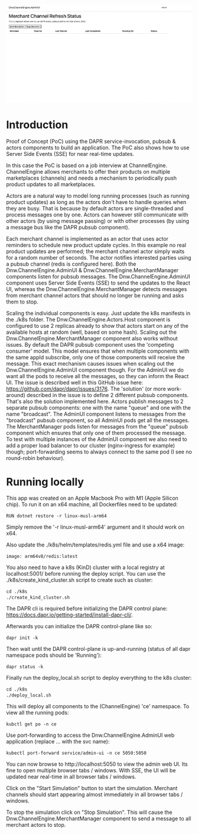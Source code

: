 ![](demo.gif)

# Introduction

Proof of Concept (PoC) using the DAPR service-invocation, pubsub & actors components to build an application. The PoC also shows how to use Server Side Events (SSE) for near real-time updates.

In this case the PoC is based on a job interview at ChannelEngine. ChannelEngine allows merchants to offer their products on multiple marketplaces (channels) and needs a mechanism to periodically push product updates to all marketplaces.

Actors are a natural way to model long running processes (such as running product updates) as long as the actors don't have to handle queries when they are busy. That is because by default actors are single-threaded and process messages one by one. Actors can however still communicate with other actors (by using message passing) or with other processes (by using a message bus like the DAPR pubsub component).

Each merchant channel is implemented as an actor that uses actor reminders to schedule new product update cycles. In this example no real product updates are performed; the merchant channel actor simply waits for a random number of seconds. The actor notifies interested parties using a pubsub channel (redis is configured here). Both the Dnw.ChannelEngine.AdminUI & Dnw.ChannelEngine.MerchantManager components listen for pubsub messages. The Dnw.ChannelEngine.AdminUI component uses Server Side Events (SSE) to send the updates to the React UI, whereas the Dnw.ChannelEngine.MerchantManager detects messages from merchant channel actors that should no longer be running and asks them to stop.       

Scaling the individual components is easy. Just update the k8s manifests in the ./k8s folder. The Dnw.ChannelEngine.Actors.Host component is configured to use 2 replicas already to show that actors start on any of the available hosts at random (well, based on some hash). Scaling out the Dnw.ChannelEngine.MerchantManager component also works without issues. By default the DAPR pubsub component uses the 'competing consumer' model. This model ensures that when multiple components with the same appId subscribe, only one of those components will receive the message. This exact mechanism causes issues when scaling out the Dnw.ChannelEngine.AdminUI component though. For the AdminUI we do want all the pods to receive all the messages, so they can inform the React UI. The issue is described well in this GitHub issue here: https://github.com/dapr/dapr/issues/3176. The 'solution' (or more work-around) described in the issue is to define 2 different pubsub components. That's also the solution implemented here. Actors publish messages to 2 separate pubsub components: one with the name "queue" and one with the name "broadcast". The AdminUI component listens to messages from the "broadcast" pubsub component, so all AdminUI pods get all the messages. The MerchantManager pods listen for messages from the "queue" pubsub component which ensures that only one of them processed the message. To test with multiple instances of the AdminUI component we also need to add a proper load balancer to our cluster (nginx-ingress for example) though; port-forwarding seems to always connect to the same pod (I see no round-robin behaviour).

# Running locally

This app was created on an Apple Macbook Pro with M1 (Apple Silicon chip). To run it on an x64 machine, all Dockerfiles need to be updated:

```shell
RUN dotnet restore -r linux-musl-arm64
```

Simply remove the '-r linux-musl-arm64' argument and it should work on x64.

Also update the ./k8s/helm/templates/redis.yml file and use a x64 image:

```shell
image: arm64v8/redis:latest
```

You also need to have a k8s (KinD) cluster with a local registry at localhost:5001/ before running the deploy script. You can use the ./k8s/create_kind_cluster.sh script to create such as cluster:

```shell
cd ./k8s
./create_kind_cluster.sh
```

The DAPR cli is required before initializing the DAPR control plane: https://docs.dapr.io/getting-started/install-dapr-cli/.  

Afterwards you can initialize the DAPR control-plane like so:

```shell
dapr init -k
```

Then wait until the DAPR control-plane is up-and-running (status of all dapr namespace pods should be 'Running'):

```shell
dapr status -k
```

Finally run the deploy_local.sh script to deploy everything to the k8s cluster:

```shell
cd ./k8s
./deploy_local.sh
```

This will deploy all components to the (ChannelEngine) 'ce' namespace. To view all the running pods:

```shell
kubctl get po -n ce
```

Use port-forwarding to access the Dnw.ChannelEngine.AdminUI web application (replace ... with the svc name):

```shell
kubectl port-forward service/admin-ui -n ce 5050:5050
```

You can now browse to http://localhost:5050 to view the admin web UI. Its fine to open multiple browser tabs / windows. With SSE, the UI will be updated near real-time in all browser tabs / windows. 

Click on the "Start Simulation" button to start the simulation. Merchant channels should start appearing almost immediately in all browser tabs / windows.

To stop the simulation click on "Stop Simulation". This will cause the Dnw.ChannelEngine.MerchantManager component to send a message to all merchant actors to stop.

